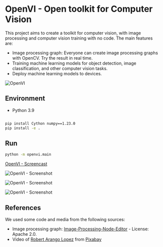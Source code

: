 # OpenVI - Open toolkit for Computer Vision

This project aims to create a toolkit for computer vision, with image processing and computer vision training with no code. The main features are:

- Image processing graph: Everyone can create image processing graphs with OpenCV. Try the result in real time.
- Training machine learning models for object detection, image classification, and other computer vision tasks.
- Deploy machine learning models to devices.

![OpenVI](https://github.com/openvi-team/openvi/blob/main/openvi.png)

## Environment

- Python 3.9

```bash

pip install Cython numpy==1.23.0
pip install -e .
```

## Run

```bash
python -m openvi.main
```

[OpenVI - Screencast](https://github.com/openvi-team/openvi/assets/18329471/db9047e2-3b0b-4052-bdb2-ea550d481921)

![OpenVI - Screenshot](https://github.com/openvi-team/openvi/assets/18329471/96b6711b-e85f-4429-909b-e80cefaabef1)

![OpenVI - Screenshot](https://github.com/openvi-team/openvi/assets/18329471/5f3a4008-ab71-44d4-9f0f-1a62e0c6cfc7)

![OpenVI - Screenshot](https://github.com/openvi-team/openvi/assets/18329471/d9445a3b-3b43-4344-b633-a3f0ada9ff9e)


## References

We used some code and media from the following sources:

- Image processing graph: [Image-Processing-Node-Editor](https://github.com/Kazuhito00/Image-Processing-Node-Editor) - License: Apache 2.0.
- Video of <a href="https://pixabay.com/vi/users/robert_arangol-17277286/?utm_source=link-attribution&utm_medium=referral&utm_campaign=video&utm_content=46026">Robert Arango Lopez</a> from <a href="https://pixabay.com/vi//?utm_source=link-attribution&utm_medium=referral&utm_campaign=video&utm_content=46026">Pixabay</a>